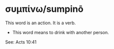 # συμπίνω/sumpinō
This word is an action. It is a verb.

* This word means to drink with another person. 

See: Acts 10:41
